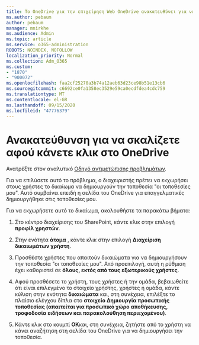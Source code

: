 ```yaml
---
title: Το OneDrive για την επιχείρηση Web OneDrive ανακατευθύνει για να υπεισέρχεται
ms.author: pebaum
author: pebaum
manager: mnirkhe
ms.audience: Admin
ms.topic: article
ms.service: o365-administration
ROBOTS: NOINDEX, NOFOLLOW
localization_priority: Normal
ms.collection: Adm_O365
ms.custom:
- "1870"
- "900072"
ms.openlocfilehash: faa2cf25270a3b74a12aeb63d23ce98b51e13cb6
ms.sourcegitcommit: c6692ce0fa1358ec3529e59ca0ecdfdea4cdc759
ms.translationtype: MT
ms.contentlocale: el-GR
ms.lasthandoff: 09/15/2020
ms.locfileid: "47776379"
---
```

# <a name="redirected-to-delve-after-you-click-onedrive"></a>Ανακατεύθυνση για να σκαλίζετε αφού κάνετε κλικ στο OneDrive

Ανατρέξτε στον αναλυτικό [Οδηγό αντιμετώπισης προβλημάτων](https://docs.microsoft.com/sharepoint/support/sites/troubleshooting-guide-for-sites-stopped-at-provisioning).

Για να επιλύσετε αυτό το πρόβλημα, ο διαχειριστής πρέπει να εκχωρήσει στους χρήστες το δικαίωμα να δημιουργούν την τοποθεσία "οι τοποθεσίες μου". Αυτό συμβαίνει επειδή η σελίδα του OneDrive για επαγγελματικές δημιουργήθηκε στις τοποθεσίες μου.

Για να εκχωρήσετε αυτό το δικαίωμα, ακολουθήστε τα παρακάτω βήματα:

1. Στο κέντρο διαχείρισης του SharePoint, κάντε κλικ στην επιλογή **προφίλ χρηστών**.

2. Στην ενότητα **άτομα** , κάντε κλικ στην επιλογή **Διαχείριση δικαιωμάτων χρήστη**.

3. Προσθέστε χρήστες που απαιτούν δικαιώματα για να δημιουργήσουν την τοποθεσία "οι τοποθεσίες μου". Από προεπιλογή, αυτή η ρύθμιση έχει καθοριστεί σε **όλους, εκτός από τους εξωτερικούς χρήστες**.

4. Αφού προσθέσετε το χρήστη, τους χρήστες ή την ομάδα, βεβαιωθείτε ότι είναι επιλεγμένο το στοιχείο χρήστης, χρήστες ή ομάδα, κάντε κύλιση στην ενότητα **δικαιώματα** και, στη συνέχεια, επιλέξτε το πλαίσιο ελέγχου δίπλα στο **στοιχείο Δημιουργία προσωπικής τοποθεσίας (απαιτείται για προσωπικό χώρο αποθήκευσης, τροφοδοσία ειδήσεων και παρακολούθηση περιεχομένου)**.

5. Κάντε κλικ στο κουμπί **OK**και, στη συνέχεια, ζητήστε από το χρήστη να κάνει αναζήτηση στη σελίδα του OneDrive για να δημιουργήσει την τοποθεσία.
